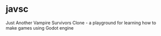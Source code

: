 # javsc
Just Another Vampire Survivors Clone - a playground for learning how to make games using Godot engine
